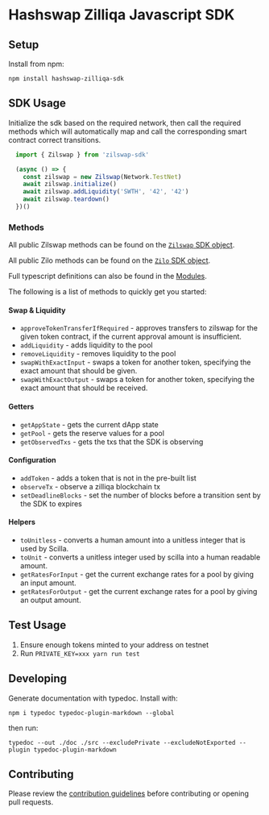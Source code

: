 # Hashswap Zilliqa Javascript SDK

## Setup

Install from npm:

`npm install hashswap-zilliqa-sdk`

## SDK Usage

Initialize the sdk based on the required network, then call the required methods which will automatically map and call the corresponding smart contract correct transitions.

```ts
  import { Zilswap } from 'zilswap-sdk'

  (async () => {
    const zilswap = new Zilswap(Network.TestNet)
    await zilswap.initialize()
    await zilswap.addLiquidity('SWTH', '42', '42')
    await zilswap.teardown()
  })()
```

### Methods

All public Zilswap methods can be found on the [`Zilswap` SDK object](./docs/classes/index.zilswap.md). 

All public Zilo methods can be found on the [`Zilo` SDK object](./docs/classes/zilo.zilo-1.md). 

Full typescript definitions can also be found in the [Modules](./docs/modules.md).

The following is a list of methods to quickly get you started:

#### Swap & Liquidity

- `approveTokenTransferIfRequired` - approves transfers to zilswap for the given token contract, if the current approval amount is insufficient.
- `addLiquidity` - adds liquidity to the pool
- `removeLiquidity` - removes liquidity to the pool
- `swapWithExactInput` - swaps a token for another token, specifying the exact amount that should be given.
- `swapWithExactOutput` - swaps a token for another token, specifying the exact amount that should be received.

#### Getters

- `getAppState` - gets the current dApp state
- `getPool` - gets the reserve values for a pool
- `getObservedTxs` - gets the txs that the SDK is observing

#### Configuration

- `addToken` - adds a token that is not in the pre-built list
- `observeTx` - observe a zilliqa blockchain tx
- `setDeadlineBlocks` - set the number of blocks before a transition sent by the SDK to expires

#### Helpers

- `toUnitless` - converts a human amount into a unitless integer that is used by Scilla.
- `toUnit` - converts a unitless integer used by scilla into a human readable amount.
- `getRatesForInput` - get the current exchange rates for a pool by giving an input amount.
- `getRatesForOutput` - get the current exchange rates for a pool by giving an output amount.

## Test Usage

1. Ensure enough tokens minted to your address on testnet
2. Run `PRIVATE_KEY=xxx yarn run test`

## Developing

Generate documentation with typedoc. Install with:

`npm i typedoc typedoc-plugin-markdown --global`

then run:

`typedoc --out ./doc ./src --excludePrivate --excludeNotExported --plugin typedoc-plugin-markdown`

## Contributing

Please review the [contribution guidelines](docs/CONTRIBUTING.md) before contributing or opening pull requests.
